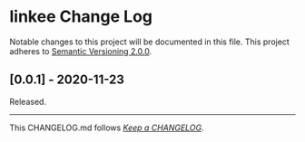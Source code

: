 #   linkee Change Log

Notable changes to this project will be documented in this file. This project adheres to [Semantic Versioning 2.0.0](http://semver.org/).

##	[0.0.1] - 2020-11-23

Released.

---
This CHANGELOG.md follows [*Keep a CHANGELOG*](http://keepachangelog.com/).
